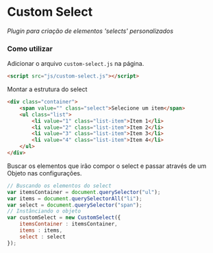 Custom Select
=============
*Plugin para criação de elementos 'selects' personalizados*

### Como utilizar
Adicionar o arquivo `custom-select.js` na página.
```html
<script src="js/custom-select.js"></script>
```
Montar a estrutura do select
```html
<div class="container">
    <span value="" class="select">Selecione um item</span>
    <ul class="list">        
        <li value="1" class="list-item">Item 1</li>
        <li value="2" class="list-item">Item 2</li>
        <li value="3" class="list-item">Item 3</li>
        <li value="4" class="list-item">Item 4</li>    
    </ul>            
</div>
```
Buscar os elementos que irão compor o select e passar através de um Objeto nas configurações.
```javascript
// Buscando os elementos do select
var itemsContainer = document.querySelector("ul");
var items = document.querySelectorAll("li");
var select = document.querySelector("span");
// Instânciando o objeto
var customSelect = new CustomSelect({
    itemsContainer : itemsContainer, 
    items : items,
    select : select
});
```

